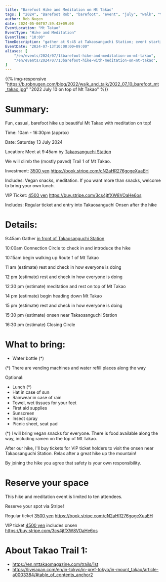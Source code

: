 ```yaml
---
title: "Barefoot Hike and Meditation on Mt Takao"
tags: [ "2024", "Barefoot Rob", "barefoot", "event", "july", "walk", "takao", "はだし", "高尾山", "裸足のロブ" ]
author: Rob Nugen
date: 2024-05-06T07:59:43+09:00
EventLocation: "Mt Takao"
EventType: "Hike and Meditation"
EventTime: "10:00"
TimeDescription: "gather at 9:45 at Takaosanguchi Station; event starting at 10:00"
EventDate: "2024-07-13T10:00:00+09:00"
aliases: [
    "/en/events/2024/07/13barefoot-hike-and-meditation-on-mt-takao",
    "/en/events/2024/07/13barefoot-hike-with-meditation-on-mt-takao",
]
---
```


{{% img-responsive "https://b.robnugen.com/blog/2022/walk_and_talk/2022_07_10_barefoot_mt_takao.jpg" "2022 July 10 on top of Mt Takao" %}}

# Summary:

Fun, casual, barefoot hike up beautiful Mt Takao with meditation on top!

Time: 10am - 16:30pm (approx)

Date: Saturday 13 July 2024

Location: Meet at 9:45am by [Takaosanguchi Station](https://goo.gl/maps/Cj5ghHwr6PyE5LxF8)

We will climb the (mostly paved) Trail 1 of Mt Takao.

Investment: [3500 yen](https://book.stripe.com/cN2aHR276gogeXuaEH) https://book.stripe.com/cN2aHR276gogeXuaEH

Includes: Vegan snacks, meditation.
If you want more than snacks, welcome to bring your own lunch.

VIP Ticket: [4500 yen](https://buy.stripe.com/3cs4jtfXW8VOaHe6os) https://buy.stripe.com/3cs4jtfXW8VOaHe6os

Includes: Regular ticket and entry into Takaosanguchi Onsen after the hike

# Details:

9:45am Gather [in front of Takaosanguchi Station](https://w3w.co/tallest.pictured.cove)

10:00am Connection Circle to check in and introduce the hike

10:15am begin walking up Route 1 of Mt Takao

11 am (estimate) rest and check in how everyone is doing

12 pm (estimate) rest and check in how everyone is doing

12:30 pm (estimate) meditation and rest on top of Mt Takao

14 pm (estimate) begin heading down Mt Takao

15 pm (estimate) rest and check in how everyone is doing

15:30 pm (estimate) onsen near Takaosanguchi Station

16:30 pm (estimate) Closing Circle

# What to bring:

* Water bottle (*)

(*) There are vending machines and water refill places along the way

Optional:

* Lunch (*)
* Hat in case of sun
* Rainwear in case of rain
* Towel, wet tissues for your feet
* First aid supplies
* Sunscreen
* Insect spray
* Picnic sheet, seat pad

(*) I will bring vegan snacks for everyone.
There is food available along the way,
including ramen on the top of Mt Takao.

After our hike, I'll buy tickets for VIP ticket holders
to visit the onsen near
Takaosanguchi Station.  Relax after a great hike up the mountain!

By joining the hike you agree that safety is your own responsibility.

# Reserve your space

This hike and meditation event is limited to ten attendees.

Reserve your spot via Stripe!

Regular ticket [3500 yen](https://book.stripe.com/cN2aHR276gogeXuaEH) https://book.stripe.com/cN2aHR276gogeXuaEH

VIP ticket [4500 yen](https://buy.stripe.com/3cs4jtfXW8VOaHe6os) includes onsen https://buy.stripe.com/3cs4jtfXW8VOaHe6os


# About Takao Trail 1:

* https://en.mttakaomagazine.com/trails/1st
* https://livejapan.com/en/in-tokyo/in-pref-tokyo/in-mount_takao/article-a0003384/#table_of_contents_anchor2
